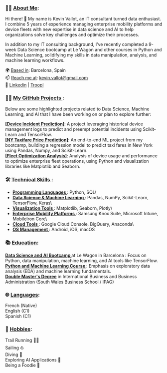 ### 👨‍💻 <ins>About Me</ins>:
Hi there! 👋
My name is Kevin Vallot, an IT consultant turned data enthusiast. I combine 5 years of experience managing enterprise mobility platforms and device fleets with new expertise in data science and AI to help organizations solve key challenges and optimize their processes.

In addition to my IT consulting background, I’ve recently completed a 9-week Data Science bootcamp at Le Wagon and other courses in Python and Machine Learning, solidifying my skills in data manipulation, analysis, and machine learning workflows.

🌍 <ins>Based in</ins>: Barcelona, Spain\
📫 <ins>Reach me at</ins>: kevin.vallot@gmail.com\
💼 [Linkedin](https://www.linkedin.com/in/kevin-vallot-35266a3a/) | [Troopl](https://troopl.com/kevinvallot)

### 🧑‍💻 <ins>My GitHub Projects </ins>:
Below are some highlighted projects related to Data Science, Machine Learning, and AI that I have been working on or plan to explore further:

<b><ins>[Device Incident Prediction]</ins></b>: A project leveraging historical device management logs to predict and preempt potential incidents using Scikit-Learn and TensorFlow.\
<b><ins>[NY Taxifare Price Prediction]</ins></b>: An end-to-end ML project from my bootcamp, building a regression model to predict taxi fares in New York using Pandas, Numpy, and Scikit-Learn.\
<b><ins>[Fleet Optimization Analysis]</ins></b>: Analysis of device usage and performance to optimize enterprise fleet operations, using Python and visualization libraries like Matplotlib and Seaborn.

### 🛠️ <ins>Technical Skills </ins>:
- <b><ins> Programming Languages </ins></b>: Python, SQL\
- <b><ins> Data Science & Machine Learning </ins></b>: Pandas, NumPy, Scikit-Learn, TensorFlow, Keras\
- <b><ins> Visualization Tools </ins></b>: Matplotlib, Seaborn, Plotly\
- <b><ins> Enterprise Mobility Platforms </ins></b>: Samsung Knox Suite, Microsoft Intune, MobileIron Core\
- <b><ins> Cloud Tools </ins></b>: Google Cloud Console, BigQuery, Anaconda\
- <b><ins> OS Management </ins></b>: Android, iOS, macOS

### 📚 <ins>Education</ins>:
<b> <ins>Data Science and AI Bootcamp </ins></b> at Le Wagon in Barcelona : Focus on Python, data manipulation, machine learning, and AI tools like TensorFlow.\
<b> <ins>Python and Machine Learning Course </ins></b> : Emphasis on exploratory data analysis (EDA) and machine learning fundamentals.\
<b> <ins>Double Master's Degree</ins></b>  in International Business and Business Administration (South Wales Business School / IPAG) 

### 🌐 <ins>Languages</ins>:
French (Native)<br/>
English (C1)<br/>
Spanish (C1)

### 🎯 <ins>Hobbies</ins>:
Trail Running 🏃‍♂️<br/>
Sailing ⛵<br/> 
Diving 🤿<br/> 
Exploring AI Applications 🤖<br/> 
Being a Foodie 🍴
